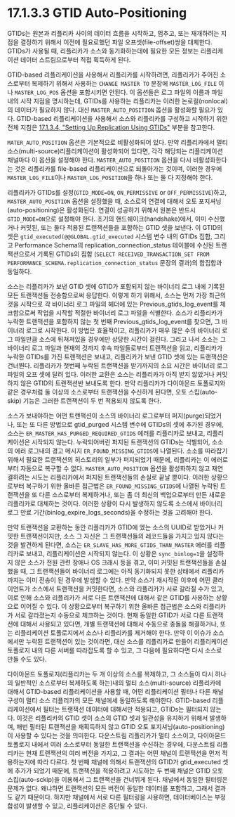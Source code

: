 # 17.1.3.3 GTID Auto-Positioning

GTIDs는 원본과 리플리카 사이의 데이터 흐름을 시작하고, 멈추고, 또는 재개하려는 지점을 결정하기 위해서 이전에 필요로했던 파일 오프셋(file-offset)쌍을 대체한다. GTIDs가 사용될 때, 리플리카가 소스와 동기화하는데에 필요한 모든 정보는 리플리케이션 데이터 스트림으로부터 직접 획득하게 된다. 

GTID-based 리플리케이션을 사용해서 리플리카를 시작하려면, 리플리카가 주어진 소스로부터 복제하기 위해서 사용하는 `CHANGE MASTER TO` 문장에 `MASTER_LOG_FILE` 이나 `MASTER_LOG_POS` 옵션을  포함시키면 안된다. 이 옵션들은 로그 파일의 이름과 파일 내의 시작 지점을 명시하는데, GTIDs를 사용하는 리플리카는 이러한 논로컬(nonlocal)의 데이터가 필요하지 않다. 대신 `MASTER_AUTO_POSITION` 옵션을 활성화할 필요가 있다. GTID-based 리플리케이션을 사용해서 소스와 리플리카를 구성하고 시작하기 위한 전체 지침은 [17.1.3.4, "Setting Up Replication Using GTIDs"](!https://dev.mysql.com/doc/refman/8.0/en/replication-gtids-howto.html) 부분을 참고한다.

`MATER_AUTO_POSITION` 옵션은 기본적으로 비활성화되어 있다. 만약 리플리카에서 멀티 소스(multi-source)리플리케이션이 활성화되어 있다면, 각각 해당되는 리플리케이션 채널마다 이 옵션을 설정해야 한다. `MASTER_AUTO_POSITION` 옵션을 다시 비활성화한다는 것은 리플리카를 file-based 리플리케이션으로 되돌아가는 것이며, 이러한 경우에 `MASTER_LOG_FILE`이나 `MASTER_LOG_POSITION`을 하나 또는 둘 다 지정해야 한다.

리플리카가 GTIDs를 설정(`GTID_MODE=ON`, `ON_PERMISSIVE` or `OFF_PERMISSIVE`)하고, `MASTER_AUTO_POSITION` 옵션을 설정했을 때, 소스로의 연결에 대해서 오토 포지셔닝(auto-positioning)은 활성화된다. 연결이 성공하기 위해서 원본은 반드시 `GTID_MODE=ON`으로 설정해야 한다. 초기의 핸드쉐이크(handshake)에서, 이미 수신했거나 커밋된, 또는 둘다 적용된 트랜잭션들을 포함하는 GTID 셋을 보낸다. 이 GTID의 셋은 `gtid_executed(@@GLOBAL.gtid_executed` 시스템 변수 내의 GTIDs 집합, 그리고 Performance Schema의 replication_connection_status 테이블에 수신된 트랜잭션으로서 기록된 GTIDs의 집합 (`SELECT RECEIVED_TRANSACTION_SET FROM PERFORMANCE_SCHEMA.replication_connection_status` 문장의 결과)의 합집합과 동일하다.

소스는 리플리카가 보낸 GTID 셋에 GTID가 포함되지 않는 바이너리 로그 내에 기록된 모든 트랜잭션들 전송함으로써 응답한다. 이렇게 하기 위해서, 소스는 먼저 가장 최근의 것을 시작으로 각 바이너리 로그 파일의 헤더에 있는 Previous_gtids_log_event를 체크함으로써 작업을 시작할 적절한 바이너리 로그 파일을 식별한다. 소스가 리플리카가 누락한 트랜잭션을 포함하지 않는 첫 번째 Previous_gtids_log_event를 찾으면, 그 바이너리 로그로 시작한다. 이 방법은 효율적이고, 리플리카가 매우 많은 수의 바이너리 로그 파일만큼 소스에 뒤쳐져있을 경우에만 상당한 시간이 걸린다. 그리고 나서 소소는 그 바이너리 로그 파일과 현재의 것까지 후속 파일들로부터 트랜잭션을 읽고, 리플리카가 누락한 GTIDs를 가진 트랜잭션은 보내고, 리플리카가 보낸 GTID 셋에 있는 트랜잭션은 건너뛴다. 리플리카가 첫번째 누락된 트랜잭션을 받기까지의 소요 시간은 바이너리 로그 파일의 오프 셋에 달려 있다. 이러한 교환은 소스는 리플리카가 아직 받지 않았거나 커밋하지 않은 GTID의 트랜잭션반 보내도록 한다. 만약 리플리카가 다이아몬드 토폴로지와 같은 경우처럼 둘 이상의 소스로부터 트랜잭션을 수신하게 된다면, 오토 스킵(auto-skip) 기능은 그러한 트랜잭션이 두 번 적용되지 않도록 한다.

소스가 보내야하는 어떤 트랜잭션이 소스의 바이너리 로그로부터 퍼지(purge)되었거나, 또는 또 다른 방법으로 gtid_purged 시스템 변수에 GTIDs의 셋에 추가된 경우에, 소스는 `ER_MASTER_HAS_PURGED_REQUIRED_GTIDS` 에러를 리플리카로 보내고, 리플리케이션은 시작되지 않는다.  누락되어버린 퍼지된 트랜잭션의 GTIDs는 식별되어, 소소의 에러 로그내의 경고 메시지 `ER_FOUND_MISSING_GTIDS`에 나열된다. 소소를 따라잡기 위해서 필요한 트랜잭션의 히스토리의 일부가 퍼지되었기 때문에, 리플리카는 이 에러로부터 자동으로 복구할 수 없다. `MASTER_AUTO_POSITION` 옵션을 활성화하지 않고 재연결하려는 시도는 리플리카에서 퍼지된 트랜잭션들의 손실로 끝날 뿐이다. 이러한 상황으로부터 복구하기 위한 올바른 접근법은 `ER_FOUND_MISSING_GTIDS`에 나열된 누락된 트랜잭션을 또 다른 소스로부터 복제하거나, 또는 좀 더 최신의 백업으로부터 만든 새로운 리플리카로 대체하는 것이다. 이러한 상황이 다시 발생하지 않도록 소스에서 바이너리 로그 만료 기간(binlog_expire_logs_seconds)을 수정하는 것을 고려해야 한다.

만약 트랜잭션을 교환하는 동안 리플리카가 GTID에 엤는 소스의 UUID로 받았거나 커밋한 트랜잭션이지만, 소스 그 자신은 그 트랜잭션들의 레코드들을 가지고 있지 않다는 것을 발견하게 된다면, 소스는 `ER_SLAVE_HAS_MORE_GTIDS_THAN_MASTER` 에러를 리플리카로 보내고, 리플리케이션은 시작되지 않는다. 이 상황은 `sync_binlog=1`을 설정하지 않은 소스가 전원 관련 장애나 OS 크래시 등을 겪고, 이미 커밋된 트랜잭션들을 손실했을 때, 그 트랜잭션들이 바이너리 로그에는 아직 동기화되지 못한 상태에서 리플리카까지는 이미 전송이 된 경우에 발생할 수 있다. 만약 소스가 재시작된 이후에 어떤 클라이언트가 소스에서 트랜잭션을 커밋한다면, 소스와 리플리카가 서로 갈라질 수가 있고, 이로 인해 소스와 리플리카가 서로 다른 트랜잭션에 대해서 같은 GTID를 사용하는 상황으로 이어질 수 있다. 이 상황으로부터 복구하기 위한 올바른 접근법은 소스와 리플리카가 서로 갈라졌는지 수동으로 체크하는 것이다. 현재 동일한 GTID가 서로 다른 트랜잭션에 대해서 사용되고 있다면, 개별 트랜잭션에 대해서 수동으로 충돌을 해결하거나, 또는 리플리케이션 토폴로지에서 소스나 리플리카를 제거해야 한다. 만약 이 이슈가 소스에서만 누락된 트랜잭션이 있는 것이라면, 대신 소스를 리플리카로 만들어 리플리케이션 토폴로지 내의 다른 서버를 따라잡도록 할 수 있고, 그 다음에 필요하다면 다시 소스로 만들 수도 있다.

다이아몬드 토폴로지(리플리카는 두 개 이상의 소스를 복제하고, 그 소스들이 다시 하나의 일반적인 소스로부터 복제하도록 하는)내의 멀티 소스(multi-source) 리플리카에 대해서 GTID-based 리플리케이션을 사용할 때, 어떤 리플리케이션 필터나 다른 채널 구성이 멀티 소스 리플리카의 모든 채널에세 동일하도록 해야한다.  GTID-based 리플리케이션에서 필터는 트랜잭션 데이터에 대해서만 적용되고, GTIDs는 필터되지 않는다. 이것은 리플리카의 GTID 셋이 소스의 GTID 셋과 일관성을 유지하기 위해서 발생하며, 매번 필터된 트랜잭션을 재획득하지 않고 GTID 오토 포지셔닝(auto-positioning)이 사용할 수 있다는 것을 의미한다. 다운스트림 리플리카가 멀티 소스이고, 다이아몬드 토폴로지 내에서 여러 소스로부터 동일한 트랜잭션을 수신하는 경우에, 다운스트림 리플리카는 현재 트랜잭션의 여러 버전을 가지고, 그 결과는 어떤 채널이 트랜잭션을 먼저 적용하는지에 따라 다르다. 첫 번째 채널에 의해서 트랜잭션의 GTID가 gtid_executed 셋에 추가가 되었기 때문에, 트랜잭션을 적용하려고 시도하는 두 번째 채널은 GTID 오토 스킵(auto-sckip)을 이용해서 그 트랜잭션을 건너뛰게 된다. 채널에서 동일한 필터링은 문제가 없다. 왜냐하면 트랜잭션의 모든 버전이 동일한 데이터를 포함하고, 그래서 결과도 같기 때문이다. 하지만 채널에서 서로 다른 필터링을 사용하면, 데이터베이스는 부정합성이 발생할 수 있고, 리플리케이션은 중단될 수 있다.